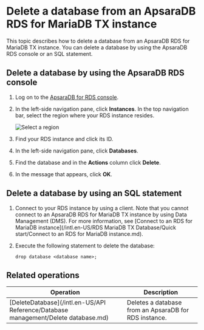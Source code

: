 # Delete a database from an ApsaraDB RDS for MariaDB TX instance

This topic describes how to delete a database from an ApsaraDB RDS for MariaDB TX instance. You can delete a database by using the ApsaraDB RDS console or an SQL statement.

## Delete a database by using the ApsaraDB RDS console

1.  Log on to the [ApsaraDB for RDS console](https://rds.console.aliyun.com/).

2.  In the left-side navigation pane, click **Instances**. In the top navigation bar, select the region where your RDS instance resides.

    ![Select a region](https://static-aliyun-doc.oss-cn-hangzhou.aliyuncs.com/assets/img/en-US/8651559951/p36543.png)

3.  Find your RDS instance and click its ID.

4.  In the left-side navigation pane, click **Databases**.

5.  Find the database and in the **Actions** column click **Delete**.

6.  In the message that appears, click **OK**.


## Delete a database by using an SQL statement

1.  Connect to your RDS instance by using a client. Note that you cannot connect to an ApsaraDB RDS for MariaDB TX instance by using Data Management \(DMS\). For more information, see [Connect to an RDS for MariaDB instance](/intl.en-US/RDS MariaDB TX Database/Quick start/Connect to an RDS for MariaDB instance.md).

2.  Execute the following statement to delete the database:

    ```
    drop database <database name>;
    ```


## Related operations

|Operation|Description|
|---------|-----------|
|[DeleteDatabase](/intl.en-US/API Reference/Database management/Delete database.md)|Deletes a database from an ApsaraDB for RDS instance.|

